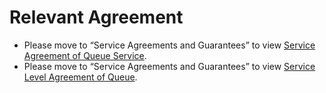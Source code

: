 # Relevant Agreement

- Please move to “Service Agreements and Guarantees” to view [Service Agreement of Queue Service](../../../Service-Agreements-and-Guarantees/Product-Service-Agreement/Queue-Service-Terms-Of-Service.md).
- Please move to “Service Agreements and Guarantees” to view [Service Level Agreement of Queue](../../../Service-Agreements-and-Guarantees/Product-Service-Agreement/Queue-Service-Terms-Of-Service-SLA.md).
